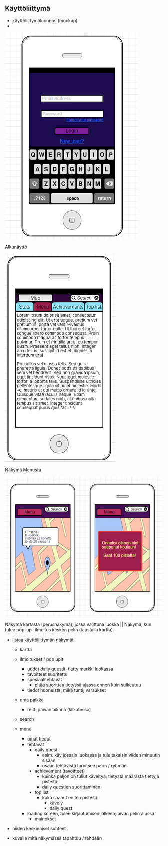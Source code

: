## Käyttöliittymä

* käyttöliittymäluonnos (mockup)
* 
![Alkunäyttö](alkunäyttö.png)


Alkunäyttö

 ![käyttöliittymäesimerkki](menu.png) 


 Näkymä Menusta


![käyttöliittymäesimerkit](kuvat2.png)

Näkymä kartasta (perusnäkymä), jossa valittuna luokka || Näkymä, kun tulee pop-up -ilmoitus kesken pelin (taustalla kartta)
  
  

* listaa käyttöliittymän näkymät
   - kartta
    - ilmoitukset / pop upit
        - uudet daily questit; tietty merkki luokassa
        - tavoitteet suoritettu
        - spesiaalitehtävät 
            - pitää suorittaa tietyssä ajassa ennen kuin sulkeutuu
        - tiedot huoneista; mikä tunti, varaukset
    - oma paikka
        - reitti päivän aikana (klikatessa)
    - search

  - menu
    - omat tiedot 
    - tehtävät
        - daily quest 
            - esim. käy jossain luokassa ja tule takaisin viiden minuutin sisään
            - osaan tehtävistä tarvitsee parin / ryhmän
        - achievement (tavoitteet)
            - kuinka paljon on tullut käveltyä; tietystä määrästä tiettyjä pisteitä
            - daily questien suorittaminen
        - top list
            - kuka saanut eniten pisteitä 
                - kävely
                - daily quest
    - loading screen, tulee kirjautumisen jälkeen, aivan pelin alussa
       - mainokset
 
* niiden keskinäiset suhteet


* kuvaile mitä näkymässä tapahtuu / tehdään


